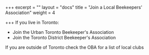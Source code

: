 +++
excerpt = ""
layout = "docs"
title = "Join a Local Beekeepers' Association"
weight = 4

+++
If you live in Toronto:

* Join the Urban Toronto Beekeeper's Association
* Join the Toronto District Beekeeper's Association

If you are outside of Toronto check the OBA for a list of local clubs 